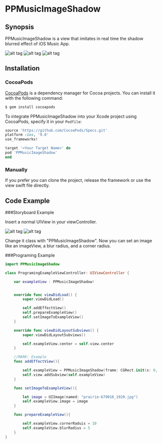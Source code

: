 # PPMusicImageShadow

## Synopsis

PPMusicImageShadow is a view that imitates in real time the shadow blurred effect of iOS Music App.

![alt tag](https://github.com/PierrePerrin/PPMusicImageShadow/blob/master/ExampleScreenShots/Simulator%20Screen%20Shot%206%20mars%202017%20à%2022.02.37.png)
![alt tag](https://github.com/PierrePerrin/PPMusicImageShadow/blob/master/ExampleScreenShots/Simulator%20Screen%20Shot%206%20mars%202017%20à%2022.04.20.png)
![alt tag](https://github.com/PierrePerrin/PPMusicImageShadow/blob/master/ExampleScreenShots/Simulator%20Screen%20Shot%206%20mars%202017%20à%2022.08.12.png)

## Installation

### CocoaPods

[CocoaPods](http://cocoapods.org) is a dependency manager for Cocoa projects. You can install it with the following command:

```bash
$ gem install cocoapods
```
To integrate PPMusicImageShadow into your Xcode project using CocoaPods, specify it in your `Podfile`:

```ruby
source 'https://github.com/CocoaPods/Specs.git'
platform :ios, '9.0'
use_frameworks!

target '<Your Target Name>' do
pod 'PPMusicImageShadow'
end
```

### Manually

If you prefer  you can clone the project, release the framework or use the view swift file directly.

## Code Example

###Storyboard Example

Insert a normal UIView in your viewController.

![alt tag](https://github.com/PierrePerrin/PPMusicImageShadow/blob/master/ExampleScreenShots/Storyboard%20screens/1.jpg)
![alt tag](https://github.com/PierrePerrin/PPMusicImageShadow/blob/master/ExampleScreenShots/Storyboard%20screens/2.jpg)

Change it class with "PPMusicImageShadow". Now you can set an image like an imageView, a blur radius, and a corner radius.

###Programing Example

```swift
import PPMusicImageShadow

class ProgramingExampleViewController: UIViewController {

    var exampleView : PPMusicImageShadow!


    override func viewDidLoad() {
        super.viewDidLoad()

        self.addEffectView()
        self.prepareExampleView()
        self.setImageToExampleView()
    }

    override func viewDidLayoutSubviews() {
        super.viewDidLayoutSubviews()

        self.exampleView.center = self.view.center
    }

    //MARK: Example
    func addEffectView(){

        self.exampleView = PPMusicImageShadow(frame: CGRect.init(x: 0, y: 0, width: 300, height: 300))
        self.view.addSubview(self.exampleView)
    }

    func setImageToExampleView(){

        let image = UIImage(named: "prairie-679016_1920.jpg")
        self.exampleView.image = image
    }

    func prepareExampleView(){

        self.exampleView.cornerRaduis = 10
        self.exampleView.blurRadius = 5
    }
}
```

